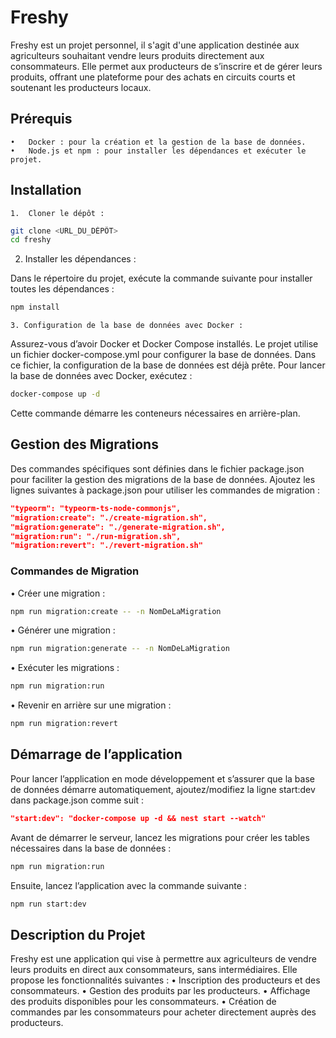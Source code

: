 # Freshy

Freshy est un projet personnel, il s'agit d'une application destinée aux agriculteurs souhaitant vendre leurs produits directement aux consommateurs. Elle permet aux producteurs de s’inscrire et de gérer leurs produits, offrant une plateforme pour des achats en circuits courts et soutenant les producteurs locaux.

## Prérequis

    •	Docker : pour la création et la gestion de la base de données.
    •	Node.js et npm : pour installer les dépendances et exécuter le projet.

## Installation

    1.	Cloner le dépôt :

```bash
git clone <URL_DU_DÉPÔT>
cd freshy
```

2. Installer les dépendances :

Dans le répertoire du projet, exécute la commande suivante pour installer toutes les dépendances :

```bash
npm install
```

    3. Configuration de la base de données avec Docker :

Assurez-vous d’avoir Docker et Docker Compose installés. Le projet utilise un fichier docker-compose.yml pour configurer la base de données. Dans ce fichier, la configuration de la base de données est déjà prête.
Pour lancer la base de données avec Docker, exécutez :

```bash
docker-compose up -d
```

Cette commande démarre les conteneurs nécessaires en arrière-plan.

## Gestion des Migrations

Des commandes spécifiques sont définies dans le fichier package.json pour faciliter la gestion des migrations de la base de données. Ajoutez les lignes suivantes à package.json pour utiliser les commandes de migration :

```json
"typeorm": "typeorm-ts-node-commonjs",
"migration:create": "./create-migration.sh",
"migration:generate": "./generate-migration.sh",
"migration:run": "./run-migration.sh",
"migration:revert": "./revert-migration.sh"
```

### Commandes de Migration

• Créer une migration :

```bash
npm run migration:create -- -n NomDeLaMigration
```

• Générer une migration :

```bash
npm run migration:generate -- -n NomDeLaMigration
```

• Exécuter les migrations :

```bash
npm run migration:run
```

• Revenir en arrière sur une migration :

```bash
npm run migration:revert
```

## Démarrage de l’application

Pour lancer l’application en mode développement et s’assurer que la base de données démarre automatiquement, ajoutez/modifiez la ligne start:dev dans package.json comme suit :

```json
"start:dev": "docker-compose up -d && nest start --watch"
```

Avant de démarrer le serveur, lancez les migrations pour créer les tables nécessaires dans la base de données :

```bash
npm run migration:run
```

Ensuite, lancez l’application avec la commande suivante :

```bash
npm run start:dev
```

## Description du Projet

Freshy est une application qui vise à permettre aux agriculteurs de vendre leurs produits en direct aux consommateurs, sans intermédiaires. Elle propose les fonctionnalités suivantes :
• Inscription des producteurs et des consommateurs.
• Gestion des produits par les producteurs.
• Affichage des produits disponibles pour les consommateurs.
• Création de commandes par les consommateurs pour acheter directement auprès des producteurs.
